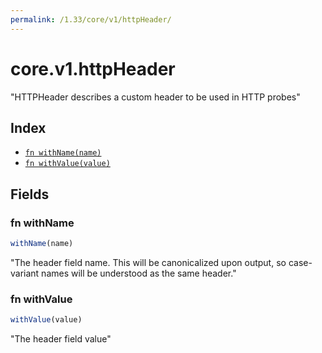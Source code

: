 ```yaml
---
permalink: /1.33/core/v1/httpHeader/
---
```


# core.v1.httpHeader

"HTTPHeader describes a custom header to be used in HTTP probes"

## Index

* [`fn withName(name)`](#fn-withname)
* [`fn withValue(value)`](#fn-withvalue)

## Fields

### fn withName

```ts
withName(name)
```

"The header field name. This will be canonicalized upon output, so case-variant names will be understood as the same header."

### fn withValue

```ts
withValue(value)
```

"The header field value"